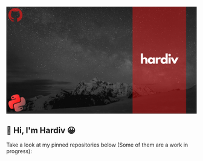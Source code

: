 ![Profile Banner](https://github.com/hardiv/hardiv/blob/master/Github%20Banner.png)

<!--
**hardiv/hardiv** is a ✨ _special_ ✨ repository because its `README.md` (this file) appears on your GitHub profile.
-->
## 👋 Hi, I'm Hardiv 😀

Take a look at my pinned repositories below (Some of them are a work in progress):
